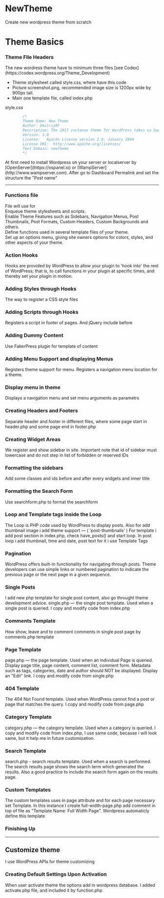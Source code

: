 # NewTheme
Create new wordpress theme from scratch

<h1>Theme Basics</h1>
<h3>Theme File Headers</h3>
The new wordress theme have to minimum three files [see Codex](https://codex.wordpress.org/Theme_Development)
<ul>
    <li>Theme stylesheet called style.css, where have this code</li>
    <li>Picture screenshot.png, recommended image size is 1200px wide by 900px tall. </li>
    <li>Main one template file, called index.php </li>
</ul>
<p>style.css</p>

```css
        /*
        Theme Name: New Theme
        Author: DmitriyRF
        Description: The 2017 inctanse theme for WordPress takes us back to <br> the blog, featuring a full range of post formats, each displayed beautifully in their own unique way.
        Version: 1.0
        License:   Apache License version 2.0, January 2004
        License URI:  http://www.apache.org/licenses/
        Text Domain: newtheme
        */
```

<p>At first need to install Wordpress on your server or localserver by [OpenServer](https://ospanel.io) or [WampServer](http://www.wampserver.com). After go to Dashboard Permalink and set the structure the "Post name" </p>
<hr>
<h3>Functions file</h3>
<p>File will use for <br>
Enqueue theme stylesheets and scripts. <br> 
Enable Theme Features such as Sidebars, Navigation Menus, Post Thumbnails, Post Formats, Custom Headers, Custom Backgrounds and others. <br>
Define functions used in several template files of your theme. <br>
Set up an options menu, giving site owners options for colors, styles, and other aspects of your theme.</p>
<h3>Action Hooks</h3>
<p>Hooks are provided by WordPress to allow your plugin to 'hook into' the rest of WordPress; that is, to call functions in your plugin at specific times, and thereby set your plugin in motion.</p>
<h3>Adding Styles through Hooks</h3>
<p>The way to register a CSS style files</p>
<h3>Adding Scripts through Hooks</h3>
<p>Registers a script in footer of pages. And jQuery include before</p>
<h3>Adding Dummy Content</h3>
<p>Use FakerPress plugin for template of content</p>
<h3>Adding Menu Support and displaying Menus</h3> 
<p>Registers theme support for menu. Registers a navigation menu location for a theme.</p>
<h3>Display menu in theme</h3>
<p>Displays a navigation menu and set menu arguments as parametrs</p>
<h3>Creating Headers and Footers</h3>
<p>Separate header and footer in different files, where some page start in header.php  and some page end in footer.php</p>
<h3>Creating Widget Areas</h3>
<p>We register and show sidebar in site. Important note that id of sidebar must lowercase and do not step in list of forbidden or reserved IDs</p>
<h3>Formatting the sidebars</h3>
<p>Add some classes and ids before and after every widgets and inner title</p>
<h3>Formatting the Search Form</h3>
<p>Use searchform.php to format the searchform </p>
<h3>Loop and Template tags inside the Loop</h3>
<p>The Loop is PHP code used by WordPress to display posts. Also for add thumbnail image i add theme support — ( 'post-thumbnails' ) For template i add post section in index.php, check have_posts() and start loop. In post loop i add thumbnail, time and date, post text for it i use Template Tags </p>
<h3>Pagination</h3>
<p>WordPress offers built-in functionality for navigating through posts. Theme developers can use simple links or numbered pagination to indicate the previous page or the next page in a given sequence.</p>
<h3>Single Posts</h3>
<p>I add new php template for single post content, also go throught theme development advice. single.php — the single post template. Used when a single post is queried. I copy and modify code from index.php</p>
<h3>Comments Template</h3>
<p>How show, leave and to comment comments in single post page by comments.php template</p>
<h3>Page Template</h3>
<p>page.php — the page template. Used when an individual Page is queried. Display page title, page content, comment list, comment form. Metadata such as tags, categories, date and author should NOT be displayed. Display an "Edit" link. I copy and modify code from single.php</p>
<h3>404 Template</h3>
<p>The 404 Not Found template. Used when WordPress cannot find a post or page that matches the query. I copy and modify code from page.php</p>
<h3>Category Template</h3>
<p>category.php — the category template. Used when a category is queried. I copy and modify code from index.php, I use same code, because i will look same, but it help me in future customization.</p>
<h3>Search Template</h3>
<p>search.php - search results template. Used when a search is performed. The search results page shows the search term which generated the results. Also a good practice to include the search form again on the results page.</p>
<h3>Custom Templates</h3>
<p>The custom templates uses in page attribute and for each page necessary set Template. In this instance I create full-width-page.php add comment in top of file as "Template Name: Full Width Page". Wordpress automaticly define this template</p>
<h3>Finishing Up</h3>
<hr>
<h2>Customize theme</h2>
<p>I use WordPress APIs for theme customizing</p>
<h3>Creating Default Settings Upon Activation</h3>
<p>When user activate theme the options add in wordpress database. I added activate.php file, and included it by function.php</p>


 
